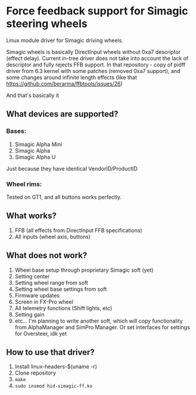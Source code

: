 # Force feedback support for Simagic steering wheels

Linux module driver for Simagic driving wheels.

Simagic wheels is basically DirectInput wheels without 0xa7 descriptor (effect delay). Current in-tree driver does not take into account the lack of descriptor and fully rejects FFB support.
In that repository - copy of pidff driver from 6.3 kernel with some patches (removed 0xa7 support), and some changes around infinite length effects (like that https://github.com/berarma/ffbtools/issues/26)

And that's basically it

## What devices are supported?
### Bases:
1. Simagic Alpha Mini
2. Simagic Alpha
3. Simagic Alpha U

Just because they have identical VendorID/ProductID

### Wheel rims:
Tested on GT1, and all buttons works perfectly.


## What works?
1. FFB (all effects from DirectInput FFB specifications)
2. All inputs (wheel axis, buttons)


## What does not work?
1. Wheel base setup through proprietary Simagic soft (yet)
  1. Setting center
  2. Setting wheel range from soft
  3. Setting wheel base settings from soft
  4. Firmware updates
  5. Screen in FX-Pro wheel
  6. All telemetry functions (Shift lights, etc)
  7. Setting gain
  8. etc...
I'm planning to write another soft, which will copy functionality from AlphaManager and SimPro Manager. Or set interfaces for settings for Oversteer, idk yet


## How to use that driver?
1. Install linux-headers-$(uname -r)
2. Clone repository
3. `make`
4. `sudo insmod hid-simagic-ff.ko`
